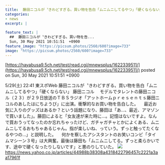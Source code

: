 ```yaml
---
title:  藤田ニコルが〝きわどすぎる〟買い物を告白「ムニムニしてるやつ」「硬くならない」  
categories:
- news
excerpt: |
  
feature_text: |
  ##  藤田ニコルが〝きわどすぎる〟買い物を告...
  Sun, 30 May 2021 10:51:51  +0900
feature_image: "https://picsum.photos/2560/600?image=733"
image: "https://picsum.photos/2560/600?image=733"
---
```


[https://hayabusa9.5ch.net/test/read.cgi/mnewsplus/1622339511/](https://hayabusa9.5ch.net/test/read.cgi/mnewsplus/1622339511/)
posted on Sun, 30 May 2021 10:51:51  +0900

<!--more-->

5/29(土) 22:41 東スポWeb 藤田ニコルが〝きわどすぎる〟買い物を告白「ムニムニしてるやつ」「硬くならない」 藤田ニコル 　モデルでタレントの藤田ニコル（２３）が２９日放送のＴＢＳラジオ「アットホームｐｒｅｓｅｎｔｓ藤田ニコルのあしたはにちようび」に出演。衝撃的なお買い物を告白した。 　最近お気に入りのグッズはあるか？という話題になり、藤田は「あ…、最近、アマゾンで買いました」。藤田によると「女友達が来た時に…。記憶はないですよ。なんで買おうってなったのか忘れちゃったけど、ガチャガチャとかによくある、ムニムニしてるおもちゃあるじゃん。指が楽しいね、っていう。ずっと触ってたくなるやつの…」と説明した。 　何かを察したアシスタントのお笑いコンビ「タイムマシーン３号」は大興奮。最後は藤田も「ムニムニしてる。ずっと柔らかいです、途中で硬くなったりしないです」と悪のりしていた。 ![](https://amd-pctr.c.yimg.jp/r/iwiz-amd/20210529-03228771-tospoweb-000-7-view.jpg) https://news.yahoo.co.jp/articles/44988b38308a4318422796457c2221a3aa17961f
